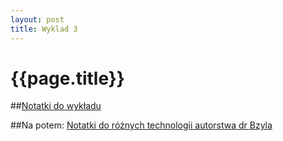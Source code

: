 ```yaml
---
layout: post
title: Wyklad 3
---
```


# {{page.title}}
##<a href="http://sinatra.inf.ug.edu.pl/ti/sinatra/ruby">Notatki do wykładu</a>

##Na potem:
<a href="http://sinatra.inf.ug.edu.pl/ti/">Notatki do różnych technologii autorstwa dr Bzyla</a>

